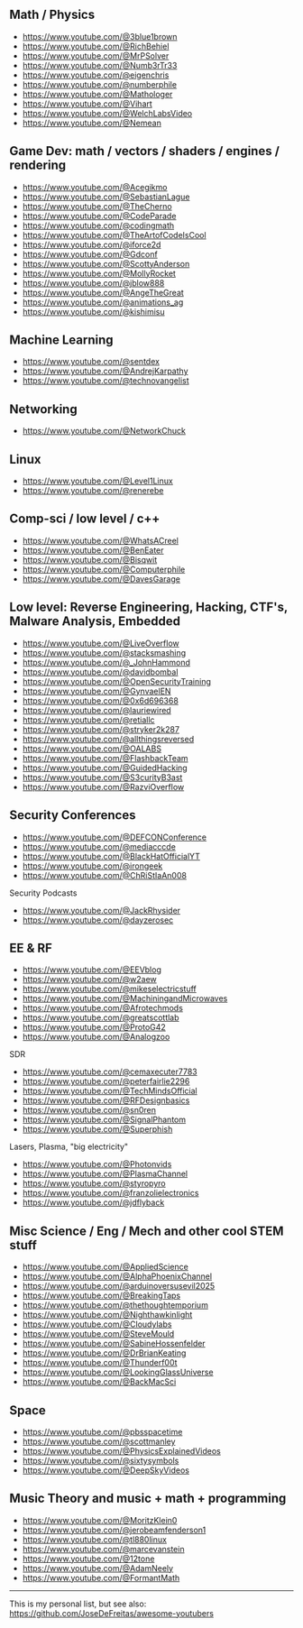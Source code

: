 
Math / Physics
---
* https://www.youtube.com/@3blue1brown
* https://www.youtube.com/@RichBehiel
* https://www.youtube.com/@MrPSolver
* https://www.youtube.com/@Numb3rTr33
* https://www.youtube.com/@eigenchris
* https://www.youtube.com/@numberphile
* https://www.youtube.com/@Mathologer
* https://www.youtube.com/@Vihart
* https://www.youtube.com/@WelchLabsVideo
* https://www.youtube.com/@Nemean


Game Dev: math / vectors / shaders / engines / rendering
---
* https://www.youtube.com/@Acegikmo
* https://www.youtube.com/@SebastianLague
* https://www.youtube.com/@TheCherno
* https://www.youtube.com/@CodeParade
* https://www.youtube.com/@codingmath
* https://www.youtube.com/@TheArtofCodeIsCool
* https://www.youtube.com/@iforce2d
* https://www.youtube.com/@Gdconf
* https://www.youtube.com/@ScottyAnderson
* https://www.youtube.com/@MollyRocket
* https://www.youtube.com/@jblow888
* https://www.youtube.com/@AngeTheGreat
* https://www.youtube.com/@animations_ag
* https://www.youtube.com/@kishimisu


Machine Learning
---
* https://www.youtube.com/@sentdex
* https://www.youtube.com/@AndrejKarpathy
* https://www.youtube.com/@technovangelist


Networking
---
* https://www.youtube.com/@NetworkChuck


Linux
---
* https://www.youtube.com/@Level1Linux
* https://www.youtube.com/@renerebe


Comp-sci / low level / c++
---
* https://www.youtube.com/@WhatsACreel
* https://www.youtube.com/@BenEater
* https://www.youtube.com/@Bisqwit
* https://www.youtube.com/@Computerphile
* https://www.youtube.com/@DavesGarage


Low level: Reverse Engineering, Hacking, CTF's, Malware Analysis, Embedded
---
* https://www.youtube.com/@LiveOverflow
* https://www.youtube.com/@stacksmashing
* https://www.youtube.com/@_JohnHammond
* https://www.youtube.com/@davidbombal
* https://www.youtube.com/@OpenSecurityTraining
* https://www.youtube.com/@GynvaelEN
* https://www.youtube.com/@0x6d696368
* https://www.youtube.com/@lauriewired
* https://www.youtube.com/@retiallc
* https://www.youtube.com/@stryker2k287
* https://www.youtube.com/@allthingsreversed
* https://www.youtube.com/@OALABS
* https://www.youtube.com/@FlashbackTeam
* https://www.youtube.com/@GuidedHacking
* https://www.youtube.com/@S3curityB3ast
* https://www.youtube.com/@RazviOverflow


Security Conferences
---
* https://www.youtube.com/@DEFCONConference
* https://www.youtube.com/@mediacccde
* https://www.youtube.com/@BlackHatOfficialYT
* https://www.youtube.com/@irongeek
* https://www.youtube.com/@ChRiStIaAn008

Security Podcasts
* https://www.youtube.com/@JackRhysider
* https://www.youtube.com/@dayzerosec


EE & RF
---
* https://www.youtube.com/@EEVblog
* https://www.youtube.com/@w2aew
* https://www.youtube.com/@mikeselectricstuff
* https://www.youtube.com/@MachiningandMicrowaves
* https://www.youtube.com/@Afrotechmods
* https://www.youtube.com/@greatscottlab
* https://www.youtube.com/@ProtoG42
* https://www.youtube.com/@Analogzoo

SDR
* https://www.youtube.com/@cemaxecuter7783
* https://www.youtube.com/@peterfairlie2296
* https://www.youtube.com/@TechMindsOfficial
* https://www.youtube.com/@RFDesignbasics
* https://www.youtube.com/@sn0ren
* https://www.youtube.com/@SignalPhantom
* https://www.youtube.com/@Superphish

Lasers, Plasma, "big electricity"
* https://www.youtube.com/@Photonvids
* https://www.youtube.com/@PlasmaChannel
* https://www.youtube.com/@styropyro
* https://www.youtube.com/@franzolielectronics
* https://www.youtube.com/@jdflyback


Misc Science / Eng / Mech and other cool STEM stuff
---
* https://www.youtube.com/@AppliedScience
* https://www.youtube.com/@AlphaPhoenixChannel
* https://www.youtube.com/@arduinoversusevil2025
* https://www.youtube.com/@BreakingTaps
* https://www.youtube.com/@thethoughtemporium
* https://www.youtube.com/@Nighthawkinlight
* https://www.youtube.com/@Cloudylabs
* https://www.youtube.com/@SteveMould
* https://www.youtube.com/@SabineHossenfelder
* https://www.youtube.com/@DrBrianKeating
* https://www.youtube.com/@Thunderf00t
* https://www.youtube.com/@LookingGlassUniverse
* https://www.youtube.com/@BackMacSci


Space
---
* https://www.youtube.com/@pbsspacetime
* https://www.youtube.com/@scottmanley
* https://www.youtube.com/@PhysicsExplainedVideos
* https://www.youtube.com/@sixtysymbols
* https://www.youtube.com/@DeepSkyVideos


Music Theory and music + math + programming
---
* https://www.youtube.com/@MoritzKlein0
* https://www.youtube.com/@jerobeamfenderson1
* https://www.youtube.com/@tl880linux
* https://www.youtube.com/@marcevanstein
* https://www.youtube.com/@12tone
* https://www.youtube.com/@AdamNeely
* https://www.youtube.com/@FormantMath


---
This is my personal list, but see also: https://github.com/JoseDeFreitas/awesome-youtubers
